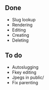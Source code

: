 ## Done

- Slug lookup
- Rendering
- Editing
- Creating
- Deleting

## To do

- Autoslugging
- Fkey editing
- Jpegs in public/
- Fix parenting
